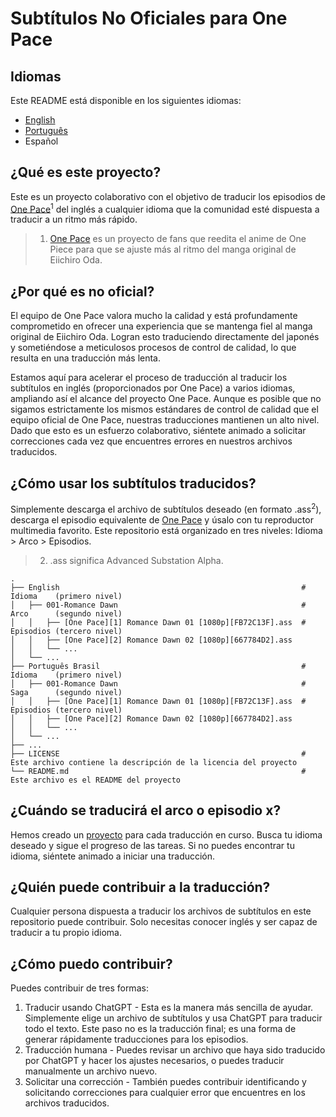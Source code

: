 # Subtítulos No Oficiales para One Pace

## Idiomas
Este README está disponible en los siguientes idiomas:
- [English](https://github.com/onepace-community-translation/subtitles/blob/main/README.md)
- [Português](https://github.com/onepace-community-translation/subtitles/blob/main/readme-translations/portugues-readme.md)
- Español

## ¿Qué es este proyecto?
Este es un proyecto colaborativo con el objetivo de traducir los episodios de [One Pace](https://onepace.net/)<sup>1</sup> del inglés a cualquier idioma que la comunidad esté dispuesta a traducir a un ritmo más rápido.

> 1. [One Pace](https://onepace.net/) es un proyecto de fans que reedita el anime de One Piece para que se ajuste más al ritmo del manga original de Eiichiro Oda.

## ¿Por qué es no oficial?
El equipo de One Pace valora mucho la calidad y está profundamente comprometido en ofrecer una experiencia que se mantenga fiel al manga original de Eiichiro Oda. Logran esto traduciendo directamente del japonés y sometiéndose a meticulosos procesos de control de calidad, lo que resulta en una traducción más lenta.

Estamos aquí para acelerar el proceso de traducción al traducir los subtítulos en inglés (proporcionados por One Pace) a varios idiomas, ampliando así el alcance del proyecto One Pace. Aunque es posible que no sigamos estrictamente los mismos estándares de control de calidad que el equipo oficial de One Pace, nuestras traducciones mantienen un alto nivel. Dado que esto es un esfuerzo colaborativo, siéntete animado a solicitar correcciones cada vez que encuentres errores en nuestros archivos traducidos.

## ¿Cómo usar los subtítulos traducidos?
Simplemente descarga el archivo de subtítulos deseado (en formato .ass<sup>2</sup>), descarga el episodio equivalente de [One Pace](https://onepace.net/) y úsalo con tu reproductor multimedia favorito. Este repositorio está organizado en tres niveles: Idioma > Arco > Episodios.

> 2. .ass significa Advanced Substation Alpha.

    .
    ├── English                                                      # Idioma    (primero nivel)
    │   ├── 001-Romance Dawn                                         # Arco      (segundo nivel)
    │   │   ├── [One Pace][1] Romance Dawn 01 [1080p][FB72C13F].ass  # Episodios (tercero nivel)
    │   │   ├── [One Pace][2] Romance Dawn 02 [1080p][667784D2].ass
    │   │   └── ...
    │   └── ...
    ├── Português Brasil                                             # Idioma    (primero nivel)
    │   ├── 001-Romance Dawn                                         # Saga      (segundo nivel)
    │   │   ├── [One Pace][1] Romance Dawn 01 [1080p][FB72C13F].ass  # Episodios (tercero nivel)
    │   │   ├── [One Pace][2] Romance Dawn 02 [1080p][667784D2].ass
    │   │   └── ...
    │   └── ...
    ├── ...
    ├── LICENSE                                                      # Este archivo contiene la descripción de la licencia del proyecto
    └── README.md                                                    # Este archivo es el README del proyecto

## ¿Cuándo se traducirá el arco o episodio x?
Hemos creado un [proyecto](https://github.com/onepace-community-translation/subtitles/projects) para cada traducción en curso. Busca tu idioma deseado y sigue el progreso de las tareas. Si no puedes encontrar tu idioma, siéntete animado a iniciar una traducción.

## ¿Quién puede contribuir a la traducción?
Cualquier persona dispuesta a traducir los archivos de subtítulos en este repositorio puede contribuir. Solo necesitas conocer inglés y ser capaz de traducir a tu propio idioma.

## ¿Cómo puedo contribuir?
Puedes contribuir de tres formas:
1. Traducir usando ChatGPT - Esta es la manera más sencilla de ayudar. Simplemente elige un archivo de subtítulos y usa ChatGPT para traducir todo el texto. Este paso no es la traducción final; es una forma de generar rápidamente traducciones para los episodios.
2. Traducción humana - Puedes revisar un archivo que haya sido traducido por ChatGPT y hacer los ajustes necesarios, o puedes traducir manualmente un archivo nuevo.
3. Solicitar una corrección - También puedes contribuir identificando y solicitando correcciones para cualquier error que encuentres en los archivos traducidos.
